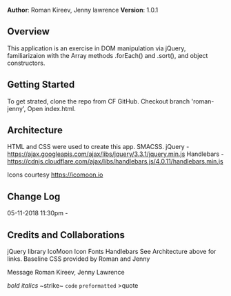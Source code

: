 **Author**: Roman Kireev, Jenny lawrence
**Version**: 1.0.1

## Overview
This application is an exercise in DOM manipulation via jQuery, familiarizaion with the Array methods .forEach() and .sort(), and object constructors.
<!-- Provide a high level overview of what this application is and why you are building it, beyond the fact that it's an assignment for a Code Fellows 301 class. (i.e. What's your problem domain?) -->

## Getting Started
To get strated, clone the repo from CF GitHub.
Checkout branch 'roman-jenny',
Open index.html.
<!-- What are the steps that a user must take in order to build this app on their own machine and get it running? -->

## Architecture
HTML and CSS were used to create this app. SMACSS.
jQuery - https://ajax.googleapis.com/ajax/libs/jquery/3.3.1/jquery.min.js
Handlebars - https://cdnjs.cloudflare.com/ajax/libs/handlebars.js/4.0.11/handlebars.min.js

Icons courtesy https://icomoon.io
<!-- Provide a detailed description of the application design. What technologies (languages, libraries, etc) you're using, and any other relevant design information. -->

## Change Log 
05-11-2018 11:30pm - 
<!-- Use this are to document the iterative changes made to your application as each feature is successfully implemented. Use time stamps. Here's an examples:

01-01-2001 4:59pm - Application now has a fully-functional express server, with GET and POST routes for the book resource.-->

## Credits and Collaborations
jQuery library
IcoMoon Icon Fonts
Handlebars
See Architecture above for links.
Baseline CSS provided by Roman and Jenny
<!-- Give credit (and a link) to other people or resources that helped you build this application. -->



Message  Roman Kireev, Jenny Lawrence

*bold* _italics_ ~strike~ `code` ```preformatted``` >quote